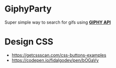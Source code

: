 # GiphyParty
Super simple way to search for gifs using **[GIPHY API](https://developers.giphy.com/)**

# Design CSS
- https://getcssscan.com/css-buttons-examples
- https://codepen.io/fidalgodev/pen/bOGaVy

